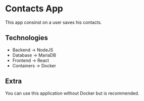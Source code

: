 # Contacts App

This app consinst on a user saves his contacts.

## Technologies

- Backend -> NodeJS
- Database -> MariaDB
- Frontend -> React
- Containers -> Docker

## Extra

You can use this application without Docker but is recommended.